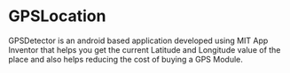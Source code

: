# GPSLocation
GPSDetector is an android based application developed using MIT App Inventor that helps you get the current Latitude and Longitude value of the place and also helps reducing the cost of buying a GPS Module.
